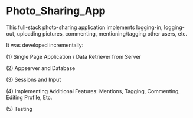 # Photo_Sharing_App


This full-stack photo-sharing application implements logging-in, logging-out, uploading pictures, commenting, mentioning/tagging other users, etc. 

It was developed incrementally:

(1) Single Page Application / Data Retriever from Server

(2) Appserver and Database

(3) Sessions and Input

(4) Implementing Additional Features: Mentions, Tagging, Commenting, Editing Profile, Etc. 

(5) Testing
